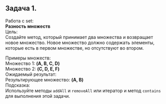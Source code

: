 ## Задача 1.
Работа с set:  
**Разность множеств**  
Цель:  
Создайте метод, который принимает два множества и возвращает новое множество. Новое множество должно содержать элементы, которые есть в первом множестве, но отсутствуют во втором.

Примеры множеств:  
Множество 1: **(A, B, C, D)**  
Множество 2: **(C, D, E, F)**  
Ожидаемый результат:  
Результирующее множество: **(A, B)**  
Подсказка:  
Используйте методы ```addAll``` и ```removeAll``` или итератор и метод ```contains``` для выполнения этой задачи.
